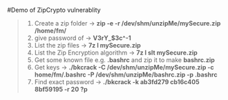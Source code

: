 #Demo of ZipCrypto vulnerablity

> 1. Create a zip folder -> **zip -e -r /dev/shm/unzipMe/mySecure.zip /home/fm/**
> 1. give password of -> **V3rY_$3c^-1**
> 1. List the zip files -> **7z l mySecure.zip**
> 1. List the Zip Encryption algorithm -> **7z l slt mySecure.zip**
> 1. Get some known file e.g. **.bashrc** and zip it to make **bashrc.zip**
> 1. Get keys -> **./bkcrack -C /dev/shm/unzipMe/mySecure.zip -c home/fm/.bashrc -P /dev/shm/unzipMe/bashrc.zip -p .bashrc**
> 1. Find exact password -> **./bkcrack -k ab3fd279 cb16c405 8bf59195 -r 20 ?p**  
